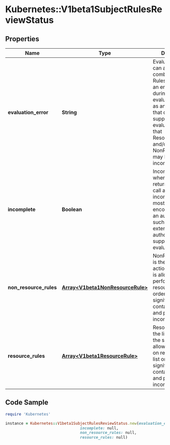 # Kubernetes::V1beta1SubjectRulesReviewStatus

## Properties

Name | Type | Description | Notes
------------ | ------------- | ------------- | -------------
**evaluation_error** | **String** | EvaluationError can appear in combination with Rules. It indicates an error occurred during rule evaluation, such as an authorizer that doesn&#39;t support rule evaluation, and that ResourceRules and/or NonResourceRules may be incomplete. | [optional] 
**incomplete** | **Boolean** | Incomplete is true when the rules returned by this call are incomplete. This is most commonly encountered when an authorizer, such as an external authorizer, doesn&#39;t support rules evaluation. | 
**non_resource_rules** | [**Array&lt;V1beta1NonResourceRule&gt;**](V1beta1NonResourceRule.md) | NonResourceRules is the list of actions the subject is allowed to perform on non-resources. The list ordering isn&#39;t significant, may contain duplicates, and possibly be incomplete. | 
**resource_rules** | [**Array&lt;V1beta1ResourceRule&gt;**](V1beta1ResourceRule.md) | ResourceRules is the list of actions the subject is allowed to perform on resources. The list ordering isn&#39;t significant, may contain duplicates, and possibly be incomplete. | 

## Code Sample

```ruby
require 'Kubernetes'

instance = Kubernetes::V1beta1SubjectRulesReviewStatus.new(evaluation_error: null,
                                 incomplete: null,
                                 non_resource_rules: null,
                                 resource_rules: null)
```


